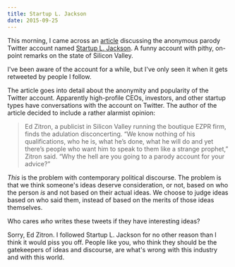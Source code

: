 ```yaml
---
title: Startup L. Jackson
date: 2015-09-25
---
```


This morning, I came across an [article](http://recode.net/2015/09/24/is-twitter-tech-parody-persona-startup-l-jackson-the-banksy-of-silicon-valley/) discussing the anonymous parody Twitter account named [Startup L. Jackson](https://twitter.com/StartupLJackson). A funny account with pithy, on-point remarks on the state of Silicon Valley.

I've been aware of the account for a while, but I've only seen it when it gets retweeted by people I follow.

The article goes into detail about the anonymity and popularity of the Twitter account. Apparently high-profile CEOs, investors, and other startup types have conversations with the account on Twitter. The author of the article decided to include a rather alarmist opinion:

> Ed Zitron, a publicist in Silicon Valley running the boutique EZPR firm, finds the adulation disconcerting. “We know nothing of his qualifications, who he is, what he’s done, what he will do and yet there’s people who want him to speak to them like a strange prophet,” Zitron said. “Why the hell are you going to a parody account for your advice?”

_This_ is the problem with contemporary political discourse. The problem is that we think someone's ideas deserve consideration, or not, based on who the person _is_ and not based on their actual ideas. We choose to judge ideas based on who said them, instead of based on the merits of those ideas themselves.

Who cares _who_ writes these tweets if they have interesting ideas?

Sorry, Ed Zitron. I followed Startup L. Jackson for no other reason than I think it would piss you off. People like you, who think they should be the gatekeepers of ideas and discourse, are what's wrong with this industry and with this world.

